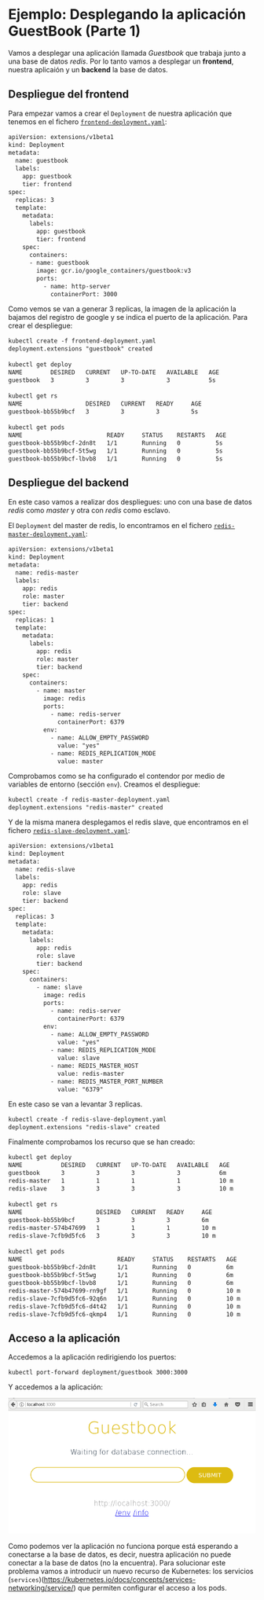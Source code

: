 # Ejemplo: Desplegando la aplicación GuestBook (Parte 1)

Vamos a desplegar una aplicación llamada *Guestbook* que trabaja junto a una base de datos *redis*. Por lo tanto vamos a desplegar un **frontend**, nuestra aplicaión y un **backend** la base de datos.

## Despliegue del frontend

Para empezar vamos a crear el `Deployment` de nuestra aplicación que tenemos en el fichero [`frontend-deployment.yaml`](../ejemplos/guestbook/parte1/frontend-deployment.yaml):

    apiVersion: extensions/v1beta1
    kind: Deployment
    metadata:
      name: guestbook
      labels:
        app: guestbook
        tier: frontend
    spec:
      replicas: 3
      template:
        metadata:
          labels:
            app: guestbook
            tier: frontend
        spec:
          containers:
          - name: guestbook
            image: gcr.io/google_containers/guestbook:v3
            ports:
              - name: http-server
                containerPort: 3000

Como vemos se van a generar 3 replicas, la imagen de la aplicación la bajamos del registro de google y se indica el puerto de la aplicación. Para crear el despliegue:

    kubectl create -f frontend-deployment.yaml 
    deployment.extensions "guestbook" created
    
    kubectl get deploy
    NAME        DESIRED   CURRENT   UP-TO-DATE   AVAILABLE   AGE
    guestbook   3         3         3            3           5s
    
    kubectl get rs
    NAME                  DESIRED   CURRENT   READY     AGE
    guestbook-bb55b9bcf   3         3         3         5s
    
    kubectl get pods
    NAME                        READY     STATUS    RESTARTS   AGE
    guestbook-bb55b9bcf-2dn8t   1/1       Running   0          5s
    guestbook-bb55b9bcf-5t5wg   1/1       Running   0          5s
    guestbook-bb55b9bcf-lbvb8   1/1       Running   0          5s

## Despliegue del backend

En este caso vamos a realizar dos despliegues: uno con una base de datos *redis* como *master* y otra con *redis* como esclavo.

El `Deployment` del master de redis, lo encontramos en el fichero [`redis-master-deployment.yaml`](../ejemplos/guestbook/parte1/redis-master-deployment.yaml):

    apiVersion: extensions/v1beta1
    kind: Deployment
    metadata:
      name: redis-master
      labels:
        app: redis
        role: master
        tier: backend
    spec:
      replicas: 1
      template:
        metadata:
          labels:
            app: redis
            role: master
            tier: backend
        spec:
          containers:
            - name: master
              image: redis
              ports:
                - name: redis-server
                  containerPort: 6379
              env:
                - name: ALLOW_EMPTY_PASSWORD
                  value: "yes"
                - name: REDIS_REPLICATION_MODE
                  value: master

Comprobamos como se ha configurado el contendor por medio de variables de entorno (sección `env`). Creamos el despliegue:

    kubectl create -f redis-master-deployment.yaml 
    deployment.extensions "redis-master" created

Y de la misma manera desplegamos el redis slave, que encontramos en el fichero [`redis-slave-deployment.yaml`](../ejemplos/guestbook/parte1/redis-slave-deployment.yaml):

    apiVersion: extensions/v1beta1
    kind: Deployment
    metadata:
      name: redis-slave
      labels:
        app: redis
        role: slave
        tier: backend
    spec:
      replicas: 3
      template:
        metadata:
          labels:
            app: redis
            role: slave
            tier: backend
        spec:
          containers:
            - name: slave
              image: redis
              ports:
                - name: redis-server
                  containerPort: 6379
              env:
                - name: ALLOW_EMPTY_PASSWORD
                  value: "yes"
                - name: REDIS_REPLICATION_MODE
                  value: slave
                - name: REDIS_MASTER_HOST
                  value: redis-master
                - name: REDIS_MASTER_PORT_NUMBER
                  value: "6379"

En este caso se van a levantar 3 replicas.

    kubectl create -f redis-slave-deployment.yaml 
    deployment.extensions "redis-slave" created

Finalmente comprobamos los recurso que se han creado:

    kubectl get deploy
    NAME           DESIRED   CURRENT   UP-TO-DATE   AVAILABLE   AGE
    guestbook      3         3         3            3           6m
    redis-master   1         1         1            1           10 m
    redis-slave    3         3         3            3           10 m
    
    kubectl get rs
    NAME                     DESIRED   CURRENT   READY     AGE
    guestbook-bb55b9bcf      3         3         3         6m
    redis-master-574b47699   1         1         1         10 m
    redis-slave-7cfb9d5fc6   3         3         3         10 m
    
    kubectl get pods
    NAME                           READY     STATUS    RESTARTS   AGE
    guestbook-bb55b9bcf-2dn8t      1/1       Running   0          6m
    guestbook-bb55b9bcf-5t5wg      1/1       Running   0          6m
    guestbook-bb55b9bcf-lbvb8      1/1       Running   0          6m
    redis-master-574b47699-rn9gf   1/1       Running   0          10 m
    redis-slave-7cfb9d5fc6-92q6n   1/1       Running   0          10 m
    redis-slave-7cfb9d5fc6-d4t42   1/1       Running   0          10 m
    redis-slave-7cfb9d5fc6-qkmp4   1/1       Running   0          10 m

## Acceso a la aplicación

Accedemos a la aplicación redirigiendo los puertos:

    kubectl port-forward deployment/guestbook 3000:3000

Y accedemos a la aplicación:

![guestbook](img/guestbook1.png)

Como podemos ver la aplicación no funciona porque está esperando a conectarse a la base de datos, es decir, nuestra aplicación no puede conectar a la base de datos (no la encuentra). Para solucionar este problema vamos a introducir un nuevo recurso de Kubernetes: los servicios (`services`)(https://kubernetes.io/docs/concepts/services-networking/service/) que permiten configurar el acceso a los pods.

